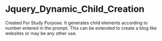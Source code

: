 # Jquery_Dynamic_Child_Creation
Created For Study Purpose. It generates child elements according to number entered in the prompt. This can be extended to create a blog like websites or may be any other use.  
